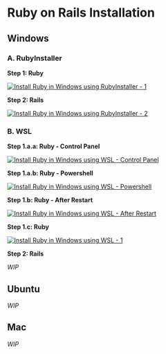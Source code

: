 # Ruby on Rails Installation

## Windows

### A. RubyInstaller

**Step 1: Ruby**

[![Install Ruby in Windows using RubyInstaller - 1](https://user-images.githubusercontent.com/353784/131210464-6f18925d-86ab-49c1-91eb-8a46ad94a90f.png)](https://youtu.be/CpIDgzzw5RA "Install Ruby in Windows using RubyInstaller - 1")

**Step 2: Rails**

[![Install Ruby in Windows using RubyInstaller - 2](https://user-images.githubusercontent.com/353784/131210825-9a7ec934-034d-4a14-8252-e6b447bd9b89.png)](https://youtu.be/R0vAcHFJZZs "Install Ruby in Windows using RubyInstaller - 2")


### B. WSL

**Step 1.a.a: Ruby - Control Panel**

[![Install Ruby in Windows using WSL - Control Panel](https://user-images.githubusercontent.com/353784/131210534-ae62e59c-10ef-45a0-9e72-a70d3769fce8.png)](https://youtu.be/3dzeq2nLhm8 "Install Ruby in Windows using WSL - Control Panel")

**Step 1.a.b: Ruby - Powershell**

[![Install Ruby in Windows using WSL - Powershell](https://user-images.githubusercontent.com/353784/131210565-fab513fb-4bb1-4182-b2e9-e34a63a474e8.png)](https://youtu.be/ddwZVRBxXTI "Install Ruby in Windows using WSL - Powershell")

**Step 1.b: Ruby - After Restart**

[![Install Ruby in Windows using WSL - After Restart](https://user-images.githubusercontent.com/353784/131210600-62c76642-a088-4c92-8d59-5c0455d3d51e.png)](https://youtu.be/XiKEfa-5PCM "Install Ruby in Windows using WSL - After Restart")

**Step 1.c: Ruby**

[![Install Ruby in Windows using WSL - 1](https://user-images.githubusercontent.com/353784/131210628-87963a43-a94c-450b-8c46-15455b2a3e0d.png)](https://youtu.be/kyRXxz3koi0 "Install Ruby in Windows using WSL - 1")

**Step 2: Rails**

*WIP*

## Ubuntu

*WIP*

## Mac

*WIP*
